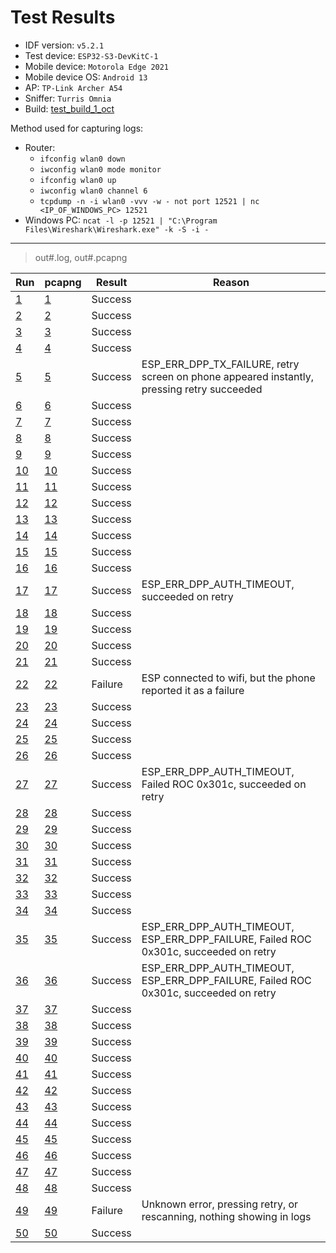 # Test Results

- IDF version: `v5.2.1`
- Test device: `ESP32-S3-DevKitC-1`
- Mobile device: `Motorola Edge 2021`
- Mobile device OS: `Android 13`
- AP: `TP-Link Archer A54`
- Sniffer: `Turris Omnia`
- Build: [test_build_1_oct](https://github.com/espressif/esp-idf/issues/10615#issuecomment-2385553382)

Method used for capturing logs:
- Router:
  - `ifconfig wlan0 down`
  - `iwconfig wlan0 mode monitor`
  - `ifconfig wlan0 up`
  - `iwconfig wlan0 channel 6`
  - `tcpdump -n -i wlan0 -vvv -w - not port 12521 | nc <IP_OF_WINDOWS_PC> 12521`
- Windows PC: `ncat -l -p 12521 | "C:\Program Files\Wireshark\Wireshark.exe" -k -S -i -`

----

> out#.log, out#.pcapng

| Run                | pcapng               | Result  | Reason                            |
| ------------------ | -------------------- | ------- | --------------------------------- |
| [1](./out1.log)    | [1](./out1.pcapng)   | Success |                                   |
| [2](./out2.log)    | [2](./out2.pcapng)   | Success |                                   |
| [3](./out3.log)    | [3](./out3.pcapng)   | Success |                                   |
| [4](./out4.log)    | [4](./out4.pcapng)   | Success |                                   |
| [5](./out5.log)    | [5](./out5.pcapng)   | Success | ESP_ERR_DPP_TX_FAILURE, retry screen on phone appeared instantly, pressing retry succeeded |
| [6](./out6.log)    | [6](./out6.pcapng)   | Success |                                   |
| [7](./out7.log)    | [7](./out7.pcapng)   | Success |                                   |
| [8](./out8.log)    | [8](./out8.pcapng)   | Success |                                   |
| [9](./out9.log)    | [9](./out9.pcapng)   | Success |                                   |
| [10](./out10.log)  | [10](./out10.pcapng) | Success |                                   |
| [11](./out11.log)  | [11](./out11.pcapng) | Success |                                   |
| [12](./out12.log)  | [12](./out12.pcapng) | Success |                                   |
| [13](./out13.log)  | [13](./out13.pcapng) | Success |                                   |
| [14](./out14.log)  | [14](./out14.pcapng) | Success |                                   |
| [15](./out15.log)  | [15](./out15.pcapng) | Success |                                   |
| [16](./out16.log)  | [16](./out16.pcapng) | Success |                                   |
| [17](./out17.log)  | [17](./out17.pcapng) | Success | ESP_ERR_DPP_AUTH_TIMEOUT, succeeded on retry |
| [18](./out18.log)  | [18](./out18.pcapng) | Success |                                   |
| [19](./out19.log)  | [19](./out19.pcapng) | Success |                                   |
| [20](./out20.log)  | [20](./out20.pcapng) | Success |                                   |
| [21](./out21.log)  | [21](./out21.pcapng) | Success |                                   |
| [22](./out22.log)  | [22](./out22.pcapng) | Failure | ESP connected to wifi, but the phone reported it as a failure |
| [23](./out23.log)  | [23](./out23.pcapng) | Success |                                   |
| [24](./out24.log)  | [24](./out24.pcapng) | Success |                                   |
| [25](./out25.log)  | [25](./out25.pcapng) | Success |                                   |
| [26](./out26.log)  | [26](./out26.pcapng) | Success |                                   |
| [27](./out27.log)  | [27](./out27.pcapng) | Success | ESP_ERR_DPP_AUTH_TIMEOUT, Failed ROC 0x301c, succeeded on retry |
| [28](./out28.log)  | [28](./out28.pcapng) | Success |                                   |
| [29](./out29.log)  | [29](./out29.pcapng) | Success |                                   |
| [30](./out30.log)  | [30](./out30.pcapng) | Success |                                   |
| [31](./out31.log)  | [31](./out31.pcapng) | Success |                                   |
| [32](./out32.log)  | [32](./out32.pcapng) | Success |                                   |
| [33](./out33.log)  | [33](./out33.pcapng) | Success |                                   |
| [34](./out34.log)  | [34](./out34.pcapng) | Success |                                   |
| [35](./out35.log)  | [35](./out35.pcapng) | Success | ESP_ERR_DPP_AUTH_TIMEOUT, ESP_ERR_DPP_FAILURE, Failed ROC 0x301c, succeeded on retry |
| [36](./out36.log)  | [36](./out36.pcapng) | Success | ESP_ERR_DPP_AUTH_TIMEOUT, ESP_ERR_DPP_FAILURE, Failed ROC 0x301c, succeeded on retry |
| [37](./out37.log)  | [37](./out37.pcapng) | Success |                                   |
| [38](./out38.log)  | [38](./out38.pcapng) | Success |                                   |
| [39](./out39.log)  | [39](./out39.pcapng) | Success |                                   |
| [40](./out40.log)  | [40](./out40.pcapng) | Success |                                   |
| [41](./out41.log)  | [41](./out41.pcapng) | Success |                                   |
| [42](./out42.log)  | [42](./out42.pcapng) | Success |                                   |
| [43](./out43.log)  | [43](./out43.pcapng) | Success |                                   |
| [44](./out44.log)  | [44](./out44.pcapng) | Success |                                   |
| [45](./out45.log)  | [45](./out45.pcapng) | Success |                                   |
| [46](./out46.log)  | [46](./out46.pcapng) | Success |                                   |
| [47](./out47.log)  | [47](./out47.pcapng) | Success |                                   |
| [48](./out48.log)  | [48](./out48.pcapng) | Success |                                   |
| [49](./out49.log)  | [49](./out49.pcapng) | Failure | Unknown error, pressing retry, or rescanning, nothing showing in logs |
| [50](./out50.log)  | [50](./out50.pcapng) | Success |                                   |
